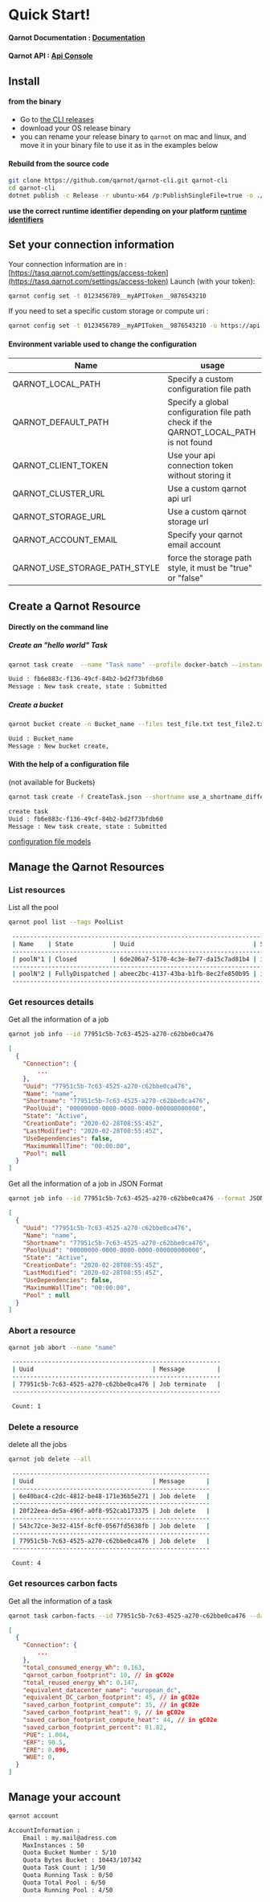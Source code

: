 # Quick Start!

#### Qarnot Documentation : [Documentation](https://qarnot.com/documentation)
#### Qarnot API : [Api Console](https://tasq.qarnot.com)

## Install

#### from the binary

* Go to [the CLI releases](https://github.com/qarnot/qarnot-cli/releases)
* download your OS release binary
* you can rename your release binary to `qarnot` on mac and linux, and move it in your binary file to use it as in the examples below

#### Rebuild from the source code

```bash
git clone https://github.com/qarnot/qarnot-cli.git qarnot-cli
cd qarnot-cli
dotnet publish -c Release -r ubuntu-x64 /p:PublishSingleFile=true -o ./your/dest/folder/bin
```
__use the correct runtime identifier depending on your platform [runtime identifiers](https://docs.microsoft.com/fr-fr/dotnet/core/rid-catalog)__

## Set your connection information
Your connection information are in : [https://tasq.qarnot.com/settings/access-token](https://tasq.qarnot.com/settings/access-token)
Launch (with your token):
```bash
qarnot config set -t 0123456789__myAPIToken__9876543210
```

If you need to set a specific custom storage or compute uri :
```bash
qarnot config set -t 0123456789__myAPIToken__9876543210 -u https://api.qarnot.com -s https://storage.qarnot.com -f true
```

#### Environment variable used to change the configuration

| Name | usage |
| - | - |
| QARNOT_LOCAL_PATH | Specify a custom configuration file path |
| QARNOT_DEFAULT_PATH | Specify a global configuration file path check if the QARNOT_LOCAL_PATH is not found |
| QARNOT_CLIENT_TOKEN | Use your api connection token without storing it |
| QARNOT_CLUSTER_URL | Use a custom qarnot api url |
| QARNOT_STORAGE_URL | Use a custom qarnot storage url |
| QARNOT_ACCOUNT_EMAIL | Specify your qarnot email account |
| QARNOT_USE_STORAGE_PATH_STYLE | force the storage path style, it must be "true" or "false" |

## Create a Qarnot Resource

#### Directly on the command line

##### Create an "hello world" Task
```bash
qarnot task create  --name "Task name" --profile docker-batch --instance 4 --constants "DOCKER_CMD=echo hello world"
```

```bash
Uuid : fb6e883c-f136-49cf-84b2-bd2f73bfdb60
Message : New task create, state : Submitted
```

##### Create a bucket
```bash
qarnot bucket create -n Bucket_name --files test_file.txt test_file2.txt
```
```bash
Uuid : Bucket_name
Message : New bucket create,
```


#### With the help of a configuration file
(not available for Buckets)
```bash
qarnot task create -f CreateTask.json --shortname use_a_shortname_different_to_the_file_shortname
```
```bash
create task
Uuid : fb6e883c-f136-49cf-84b2-bd2f73bfdb60
Message : New task create, state : Submitted
```


[configuration file models](fileCreate.md)

## Manage the Qarnot Resources

### List resources

List all the pool
```bash
qarnot pool list --tags PoolList
```

```bash
 ------------------------------------------------------------------------------------------------------------
 | Name    | State           | Uuid                                 | Shortname  | Profile      | NodeCount |
 ------------------------------------------------------------------------------------------------------------
 | poolN°1 | Closed          | 6de206a7-5170-4c3e-8e77-da15c7ad81b4 | id-1       | docker-batch | 2         |
 ------------------------------------------------------------------------------------------------------------
 | poolN°2 | FullyDispatched | abeec2bc-4137-43ba-b1fb-8ec2fe850b95 | id-2       | docker-batch | 10        |
 ------------------------------------------------------------------------------------------------------------

```

### Get resources details

Get all the information of a job
```bash
qarnot job info --id 77951c5b-7c63-4525-a270-c62bbe0ca476
```
```json
[
  {
    "Connection": {
        ...
    },
    "Uuid": "77951c5b-7c63-4525-a270-c62bbe0ca476",
    "Name": "name",
    "Shortname": "77951c5b-7c63-4525-a270-c62bbe0ca476",
    "PoolUuid": "00000000-0000-0000-0000-000000000000",
    "State": "Active",
    "CreationDate": "2020-02-28T08:55:45Z",
    "LastModified": "2020-02-28T08:55:45Z",
    "UseDependencies": false,
    "MaximumWallTime": "00:00:00",
    "Pool": null
  }
]
```

Get all the information of a job in JSON Format
```bash
qarnot job info --id 77951c5b-7c63-4525-a270-c62bbe0ca476 --format JSON
```
```json
[
  {
    "Uuid": "77951c5b-7c63-4525-a270-c62bbe0ca476",
    "Name": "name",
    "Shortname": "77951c5b-7c63-4525-a270-c62bbe0ca476",
    "PoolUuid": "00000000-0000-0000-0000-000000000000",
    "State": "Active",
    "CreationDate": "2020-02-28T08:55:45Z",
    "LastModified": "2020-02-28T08:55:45Z",
    "UseDependencies": false,
    "MaximumWallTime": "00:00:00",
    "Pool" : null
  }
]
```

### Abort a resource

```bash
qarnot job abort --name "name"
```
```bash
 ----------------------------------------------------------
 | Uuid                                 | Message         |
 ----------------------------------------------------------
 | 77951c5b-7c63-4525-a270-c62bbe0ca476 | Job terminate   |
 ----------------------------------------------------------

 Count: 1

```

### Delete a resource

delete all the jobs

```bash
qarnot job delete --all
```
```bash
 -------------------------------------------------------
 | Uuid                                 | Message      |
 -------------------------------------------------------
 | 6e40bac4-c2dc-4812-be48-171e36b5e271 | Job delete   |
 -------------------------------------------------------
 | 20f22eea-de5a-496f-a0f8-952cab173375 | Job delete   |
 -------------------------------------------------------
 | 543c72ce-3e32-415f-8cf0-0567fd5638fb | Job delete   |
 -------------------------------------------------------
 | 77951c5b-7c63-4525-a270-c62bbe0ca476 | Job delete   |
 -------------------------------------------------------

 Count: 4
```

### Get resources carbon facts

Get all the information of a task
```bash
qarnot task carbon-facts --id 77951c5b-7c63-4525-a270-c62bbe0ca476 --datacenter european_dc
```
```json
[
  {
    "Connection": {
        ...
    },
    "total_consumed_energy_Wh": 0.163,
    "qarnot_carbon_footprint": 10, // in gC02e
    "total_reused_energy_Wh": 0.147,
    "equivalent_datacenter_name": "european_dc",
    "equivalent_DC_carbon_footprint": 45, // in gC02e
    "saved_carbon_footprint_compute": 35, // in gC02e
    "saved_carbon_footprint_heat": 9, // in gC02e
    "saved_carbon_footprint_compute_heat": 44, // in gC02e
    "saved_carbon_footprint_percent": 81.82,
    "PUE": 1.004,
    "ERF": 90.5,
    "ERE": 0.096,
    "WUE": 0,
  }
]
```

## Manage your account

```bash
qarnot account
```
```bash
AccountInformation :
    Email : my.mail@adress.com
    MaxInstances : 50
    Quota Bucket Number : 5/10
    Quota Bytes Bucket : 10443/107342
    Quota Task Count : 1/50
    Quota Running Task : 0/50
    Quota Total Pool : 6/50
    Quota Running Pool : 4/50
```
